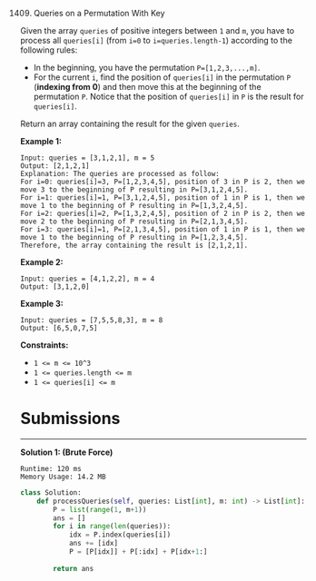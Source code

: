 1409. Queries on a Permutation With Key

Given the array `queries` of positive integers between `1` and `m`, you have to process all `queries[i]` (from `i=0` to `i=queries.length-1`) according to the following rules:

* In the beginning, you have the permutation `P=[1,2,3,...,m]`.
* For the current `i`, find the position of `queries[i]` in the permutation `P` (**indexing from 0**) and then move this at the beginning of the permutation `P`. Notice that the position of `queries[i]` in `P` is the result for `queries[i]`.

Return an array containing the result for the given `queries`.

 

**Example 1:**
```
Input: queries = [3,1,2,1], m = 5
Output: [2,1,2,1] 
Explanation: The queries are processed as follow: 
For i=0: queries[i]=3, P=[1,2,3,4,5], position of 3 in P is 2, then we move 3 to the beginning of P resulting in P=[3,1,2,4,5]. 
For i=1: queries[i]=1, P=[3,1,2,4,5], position of 1 in P is 1, then we move 1 to the beginning of P resulting in P=[1,3,2,4,5]. 
For i=2: queries[i]=2, P=[1,3,2,4,5], position of 2 in P is 2, then we move 2 to the beginning of P resulting in P=[2,1,3,4,5]. 
For i=3: queries[i]=1, P=[2,1,3,4,5], position of 1 in P is 1, then we move 1 to the beginning of P resulting in P=[1,2,3,4,5]. 
Therefore, the array containing the result is [2,1,2,1].  
```

**Example 2:**
```
Input: queries = [4,1,2,2], m = 4
Output: [3,1,2,0]
```

**Example 3:**
```
Input: queries = [7,5,5,8,3], m = 8
Output: [6,5,0,7,5]
```

**Constraints:**

* `1 <= m <= 10^3`
* `1 <= queries.length <= m`
* `1 <= queries[i] <= m`

# Submissions
---
**Solution 1: (Brute Force)**
```
Runtime: 120 ms
Memory Usage: 14.2 MB
```
```python
class Solution:
    def processQueries(self, queries: List[int], m: int) -> List[int]:
        P = list(range(1, m+1))
        ans = []
        for i in range(len(queries)):
            idx = P.index(queries[i])
            ans += [idx]
            P = [P[idx]] + P[:idx] + P[idx+1:]
        
        return ans 
```